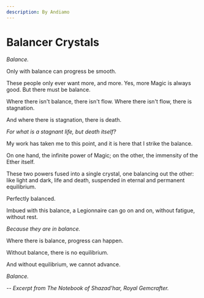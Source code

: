 ```yaml
---
description: By Andiamo
---
```


# Balancer Crystals

_Balance._&#x20;

Only with balance can progress be smooth.

These people only ever want more, and more. Yes, more Magic is always good. But there must be balance.

Where there isn't balance, there isn't flow. Where there isn't flow, there is stagnation.

And where there is stagnation, there is death.&#x20;

_For what is a stagnant life, but death itself?_

My work has taken me to this point, and it is here that I strike the balance.

On one hand, the infinite power of Magic; on the other, the immensity of the Ether itself.

These two powers fused into a single crystal, one balancing out the other: like light and dark, life and death, suspended in eternal and permanent equilibrium.&#x20;

Perfectly balanced.

Imbued with this balance, a Legionnaire can go on and on, without fatigue, without rest.

_Because they are in balance._

Where there is balance, progress can happen.

Without balance, there is no equilibrium.

And without equilibrium, we cannot advance.

_Balance._

_-- Excerpt from The Notebook of Shazad'har, Royal Gemcrafter._
